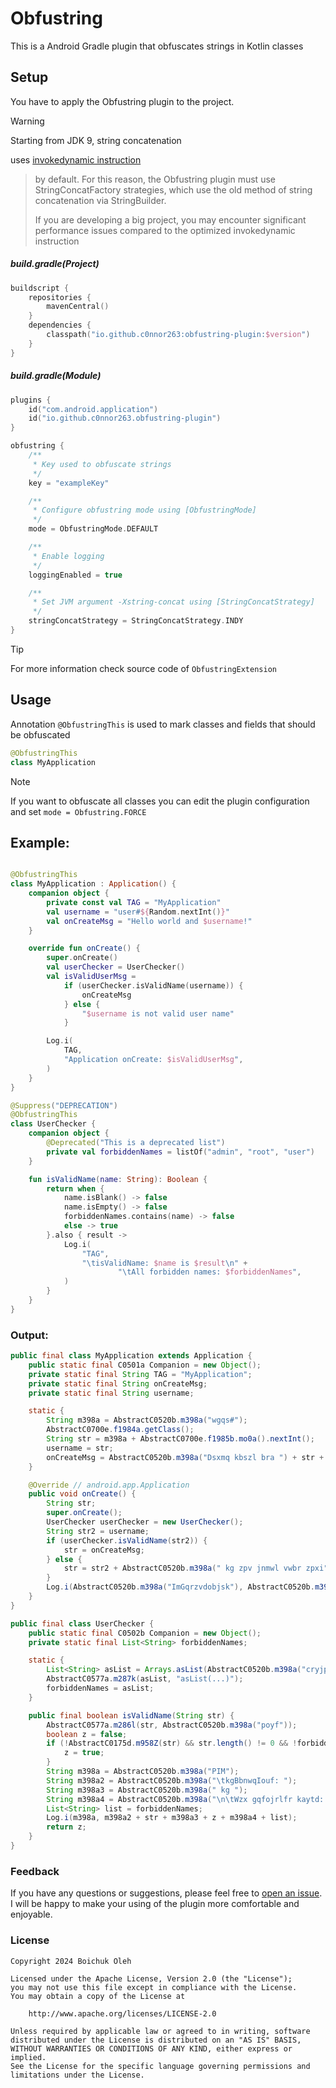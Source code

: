 # Obfustring

This is a Android Gradle plugin that obfuscates strings in Kotlin classes

## Setup

You have to apply the Obfustring plugin to the project.

> [!WARNING]
> Starting from JDK 9, string concatenation
>
uses [invokedynamic instruction](https://www.baeldung.com/java-string-concatenation-invoke-dynamic)
> by default.
> For this reason, the Obfustring plugin must use StringConcatFactory strategies, which use the old
> method of string concatenation via StringBuilder.
>
> If you are developing a big project, you may encounter significant performance issues compared to
> the optimized invokedynamic instruction

##### build.gradle(Project)

```kotlin
buildscript {
    repositories {
        mavenCentral()
    }
    dependencies {
        classpath("io.github.c0nnor263:obfustring-plugin:$version")
    }
}
```

##### build.gradle(Module)

```kotlin
plugins {
    id("com.android.application")
    id("io.github.c0nnor263.obfustring-plugin")
}

obfustring {
    /**
     * Key used to obfuscate strings
     */
    key = "exampleKey"

    /**
     * Configure obfustring mode using [ObfustringMode]
     */
    mode = ObfustringMode.DEFAULT

    /**
     * Enable logging
     */
    loggingEnabled = true

    /**
     * Set JVM argument -Xstring-concat using [StringConcatStrategy]
     */
    stringConcatStrategy = StringConcatStrategy.INDY
}
```

> [!TIP]
> For more information check source code of `ObfustringExtension`

## Usage

Annotation `@ObfustringThis` is used to mark classes and fields that should be obfuscated

```kotlin
@ObfustringThis
class MyApplication
```

> [!NOTE]
> If you want to obfuscate all classes you can edit the plugin configuration and
> set `mode = Obfustring.FORCE`

## Example:

```kotlin

@ObfustringThis
class MyApplication : Application() {
    companion object {
        private const val TAG = "MyApplication"
        val username = "user#${Random.nextInt()}"
        val onCreateMsg = "Hello world and $username!"
    }

    override fun onCreate() {
        super.onCreate()
        val userChecker = UserChecker()
        val isValidUserMsg =
            if (userChecker.isValidName(username)) {
                onCreateMsg
            } else {
                "$username is not valid user name"
            }

        Log.i(
            TAG,
            "Application onCreate: $isValidUserMsg",
        )
    }
}

@Suppress("DEPRECATION")
@ObfustringThis
class UserChecker {
    companion object {
        @Deprecated("This is a deprecated list")
        private val forbiddenNames = listOf("admin", "root", "user")
    }

    fun isValidName(name: String): Boolean {
        return when {
            name.isBlank() -> false
            name.isEmpty() -> false
            forbiddenNames.contains(name) -> false
            else -> true
        }.also { result ->
            Log.i(
                "TAG",
                "\tisValidName: $name is $result\n" +
                        "\tAll forbidden names: $forbiddenNames",
            )
        }
    }
}
```

### Output:

```java
public final class MyApplication extends Application {
    public static final C0501a Companion = new Object();
    private static final String TAG = "MyApplication";
    private static final String onCreateMsg;
    private static final String username;

    static {
        String m398a = AbstractC0520b.m398a("wgqs#");
        AbstractC0700e.f1984a.getClass();
        String str = m398a + AbstractC0700e.f1985b.mo0a().nextInt();
        username = str;
        onCreateMsg = AbstractC0520b.m398a("Dsxmq kbszl bra ") + str + AbstractC0520b.m398a("!");
    }

    @Override // android.app.Application
    public void onCreate() {
        String str;
        super.onCreate();
        UserChecker userChecker = new UserChecker();
        String str2 = username;
        if (userChecker.isValidName(str2)) {
            str = onCreateMsg;
        } else {
            str = str2 + AbstractC0520b.m398a(" kg zpv jnmwl vwbr zpxi");
        }
        Log.i(AbstractC0520b.m398a("ImGqrzvdobjsk"), AbstractC0520b.m398a("Wdbmkqnuwwo skWdtlxe: ") + str);
    }
}

public final class UserChecker {
    public static final C0502b Companion = new Object();
    private static final List<String> forbiddenNames;

    static {
        List<String> asList = Arrays.asList(AbstractC0520b.m398a("cryjp"), AbstractC0520b.m398a("tcau"), AbstractC0520b.m398a("wgqs"));
        AbstractC0577a.m287k(asList, "asList(...)");
        forbiddenNames = asList;
    }

    public final boolean isValidName(String str) {
        AbstractC0577a.m286l(str, AbstractC0520b.m398a("poyf"));
        boolean z = false;
        if (!AbstractC0175d.m958Z(str) && str.length() != 0 && !forbiddenNames.contains(str)) {
            z = true;
        }
        String m398a = AbstractC0520b.m398a("PIM");
        String m398a2 = AbstractC0520b.m398a("\tkgBbnwqIouf: ");
        String m398a3 = AbstractC0520b.m398a(" kg ");
        String m398a4 = AbstractC0520b.m398a("\n\tWzx gqfojrlfr kaytd: ");
        List<String> list = forbiddenNames;
        Log.i(m398a, m398a2 + str + m398a3 + z + m398a4 + list);
        return z;
    }
}
```

### Feedback

If you have any questions or suggestions, please feel free
to [open an issue](https://github.com/c0nnor263/obfustring-plugin/issues/new).
I will be happy to make your using of the plugin more comfortable and enjoyable.

### License

    Copyright 2024 Boichuk Oleh

    Licensed under the Apache License, Version 2.0 (the "License");
    you may not use this file except in compliance with the License.
    You may obtain a copy of the License at

        http://www.apache.org/licenses/LICENSE-2.0

    Unless required by applicable law or agreed to in writing, software
    distributed under the License is distributed on an "AS IS" BASIS,
    WITHOUT WARRANTIES OR CONDITIONS OF ANY KIND, either express or implied.
    See the License for the specific language governing permissions and
    limitations under the License.

